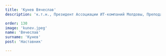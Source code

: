 ```yaml
---
title: 'Кунев Вячеслав'
description: 'к.т.н., Президент Ассоциации ИТ-компаний Молдовы, Преподаватель Технического Университета Молдовы, Амбассадор МИМ.'

order: 130
image: 'kunev.jpeg'
name: 'Вячеслав'
surname: 'Кунев'
post: 'Наставник'

---
```

